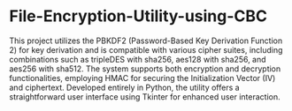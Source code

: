 # File-Encryption-Utility-using-CBC
This project utilizes the PBKDF2 (Password-Based Key Derivation Function 2) for key derivation and is compatible with various cipher suites, including combinations such as tripleDES with sha256, aes128 with sha256, and aes256 with sha512. The system supports both encryption and decryption functionalities, employing HMAC for securing the Initialization Vector (IV) and ciphertext. Developed entirely in Python, the utility offers a straightforward user interface using Tkinter for enhanced user interaction.
